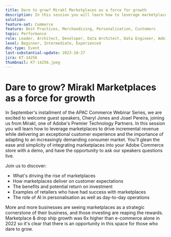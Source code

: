 ```yaml
---
title: Dare to grow? Mirakl Marketplaces as a force for growth
description: In this session you will learn how to leverage marketplaces to drive incremental revenue while delivering an exceptional customer experience and the importance of adapting to an increasingly demanding consumer market. The role of AI in personalisation as well as day-to-day operations. More and more businesses are seeing marketplaces as a strategic cornerstone of their business.
solution: 
feature-set: Commerce
feature: Best Practices, Merchandising, Personalization, Customers
topic: Performance
role: Leader, Architect, Developer, Data Architect, Data Engineer, Admin, User
level: Beginner, Intermediate, Experienced
doc-type: Event
last-substantial-update: 2023-10-27
jira: KT-14256
thumbnail: KT-14256.jpeg
---
```


# Dare to grow? Mirakl Marketplaces as a force for growth

In September's installment of the APAC Commerce Webinar Series, we are excited to welcome guest speakers, Cheryl Jones and Joael Pereira, joining us from Mirakl, one of Adobe's Premier Technology Partners. In this session you will learn how to leverage marketplaces to drive incremental revenue while delivering an exceptional customer experience and the importance of adapting to an increasingly demanding consumer market. You'll glean the ease and simplicity of integrating marketplaces into your Adobe Commerce store with a demo, and have the opportunity to ask our speakers questions live.

Join us to discover:

* What's driving the rise of marketplaces
* How marketplaces deliver on customer expectations
* The benefits and potential return on investment
* Examples of retailers who have had success with marketplaces
* The role of AI in personalisation as well as day-to-day operations

More and more businesses are seeing marketplaces as a strategic cornerstone of their business, and those investing are reaping the rewards. Marketplace & drop ship growth was 6x higher than e-commerce alone in 2022 so it's clear that there is an opportunity in this space for those who dare to grow.